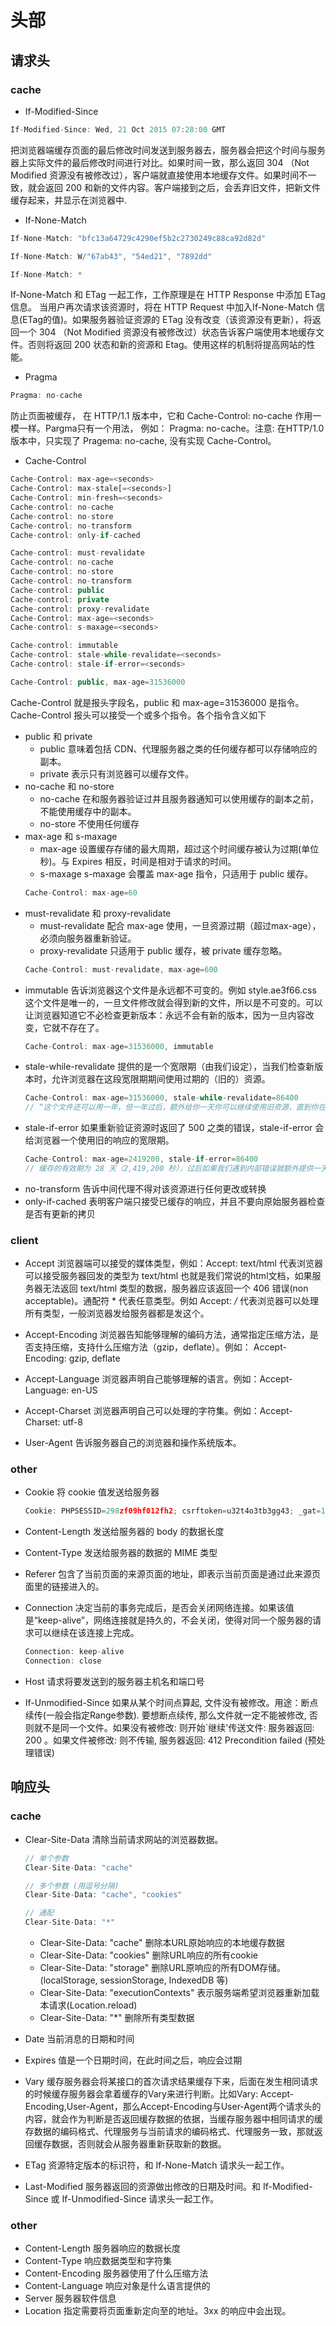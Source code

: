 # 头部

## 请求头

### cache

* If-Modified-Since

```js
If-Modified-Since: Wed, 21 Oct 2015 07:28:00 GMT
```

把浏览器端缓存页面的最后修改时间发送到服务器去，服务器会把这个时间与服务器上实际文件的最后修改时间进行对比。如果时间一致，那么返回 304 （Not Modified 资源没有被修改过），客户端就直接使用本地缓存文件。如果时间不一致，就会返回 200 和新的文件内容。客户端接到之后，会丢弃旧文件，把新文件缓存起来，并显示在浏览器中.

* If-None-Match

```js
If-None-Match: "bfc13a64729c4290ef5b2c2730249c88ca92d82d"

If-None-Match: W/"67ab43", "54ed21", "7892dd"

If-None-Match: *
```

If-None-Match 和 ETag 一起工作，工作原理是在 HTTP Response 中添加 ETag 信息。 当用户再次请求该资源时，将在 HTTP Request 中加入If-None-Match 信息(ETag的值)。如果服务器验证资源的 ETag 没有改变（该资源没有更新），将返回一个 304 （Not Modified 资源没有被修改过）状态告诉客户端使用本地缓存文件。否则将返回 200 状态和新的资源和 Etag。使用这样的机制将提高网站的性能。

* Pragma

```js
Pragma: no-cache
```

防止页面被缓存， 在 HTTP/1.1 版本中，它和 Cache-Control: no-cache 作用一模一样。Pargma只有一个用法， 例如： Pragma: no-cache。注意: 在HTTP/1.0 版本中，只实现了 Pragema: no-cache, 没有实现 Cache-Control。

* Cache-Control

```js
Cache-Control: max-age=<seconds>
Cache-Control: max-stale[=<seconds>]
Cache-Control: min-fresh=<seconds>
Cache-control: no-cache
Cache-control: no-store
Cache-control: no-transform
Cache-control: only-if-cached

Cache-control: must-revalidate
Cache-control: no-cache
Cache-control: no-store
Cache-control: no-transform
Cache-control: public
Cache-control: private
Cache-control: proxy-revalidate
Cache-Control: max-age=<seconds>
Cache-control: s-maxage=<seconds>

Cache-control: immutable
Cache-control: stale-while-revalidate=<seconds>
Cache-control: stale-if-error=<seconds>

Cache-Control: public, max-age=31536000
```

Cache-Control 就是报头字段名，public 和 max-age=31536000 是指令。Cache-Control 报头可以接受一个或多个指令。各个指令含义如下

+ public 和 private
    - public 意味着包括 CDN、代理服务器之类的任何缓存都可以存储响应的副本。
    - private 表示只有浏览器可以缓存文件。
+ no-cache 和 no-store
    - no-cache 在和服务器验证过并且服务器通知可以使用缓存的副本之前，不能使用缓存中的副本。
    - no-store 不使用任何缓存
+ max-age 和 s-maxage
    - max-age 设置缓存存储的最大周期，超过这个时间缓存被认为过期(单位秒)。与 Expires 相反，时间是相对于请求的时间。
    - s-maxage s-maxage 会覆盖 max-age 指令，只适用于 public 缓存。
    ```js
    Cache-Control: max-age=60
    ```
+ must-revalidate 和 proxy-revalidate
    - must-revalidate 配合 max-age 使用，一旦资源过期（超过max-age），必须向服务器重新验证。
    - proxy-revalidate 只适用于 public 缓存，被 private 缓存忽略。
    ```js
    Cache-Control: must-revalidate, max-age=600
    ```
+ immutable 告诉浏览器这个文件是永远都不可变的。例如 style.ae3f66.css 这个文件是唯一的，一旦文件修改就会得到新的文件，所以是不可变的。可以让浏览器知道它不必检查更新版本：永远不会有新的版本，因为一旦内容改变，它就不存在了。
    ```js
    Cache-Control: max-age=31536000, immutable
    ```
+ stale-while-revalidate 提供的是一个宽限期（由我们设定），当我们检查新版本时，允许浏览器在这段宽限期期间使用过期的（旧的）资源。
    ```js
    Cache-Control: max-age=31536000, stale-while-revalidate=86400
    // “这个文件还可以用一年，但一年过后，额外给你一天你可以继续使用旧资源，直到你在后台重新验证了它”。
    ```
+ stale-if-error 如果重新验证资源时返回了 500 之类的错误，stale-if-error 会给浏览器一个使用旧的响应的宽限期。
    ```js
    Cache-Control: max-age=2419200, stale-if-error=86400
    // 缓存的有效期为 28 天（2,419,200 秒），过后如果我们遇到内部错误就额外提供一天（86,400 秒），此间允许访问旧版本资源。
    ```
+ no-transform 告诉中间代理不得对该资源进行任何更改或转换
+ only-if-cached 表明客户端只接受已缓存的响应，并且不要向原始服务器检查是否有更新的拷贝

### client

* Accept 浏览器端可以接受的媒体类型，例如：Accept: text/html 代表浏览器可以接受服务器回发的类型为 text/html 也就是我们常说的html文档，如果服务器无法返回 text/html 类型的数据，服务器应该返回一个 406 错误(non acceptable)。通配符 * 代表任意类型。例如  Accept: */*  代表浏览器可以处理所有类型，一般浏览器发给服务器都是发这个。

* Accept-Encoding 浏览器告知能够理解的编码方法，通常指定压缩方法，是否支持压缩，支持什么压缩方法（gzip，deflate）。例如： Accept-Encoding: gzip, deflate

* Accept-Language 浏览器声明自己能够理解的语言。例如：Accept-Language: en-US

* Accept-Charset 浏览器声明自己可以处理的字符集。例如：Accept-Charset: utf-8

* User-Agent 告诉服务器自己的浏览器和操作系统版本。

### other

* Cookie 将 cookie 值发送给服务器
    ```js
    Cookie: PHPSESSID=298zf09hf012fh2; csrftoken=u32t4o3tb3gg43; _gat=1;
    ```
* Content-Length 发送给服务器的 body 的数据长度
* Content-Type 发送给服务器的数据的 MIME 类型
* Referer 包含了当前页面的来源页面的地址，即表示当前页面是通过此来源页面里的链接进入的。
* Connection 决定当前的事务完成后，是否会关闭网络连接。如果该值是“keep-alive”，网络连接就是持久的，不会关闭，使得对同一个服务器的请求可以继续在该连接上完成。
    ```js
    Connection: keep-alive
    Connection: close
    ```
* Host 请求将要发送到的服务器主机名和端口号

* If-Unmodified-Since 如果从某个时间点算起, 文件没有被修改。用途：断点续传(一般会指定Range参数). 要想断点续传, 那么文件就一定不能被修改, 否则就不是同一个文件。如果没有被修改: 则开始`继续'传送文件: 服务器返回: 200 。如果文件被修改: 则不传输, 服务器返回: 412 Precondition failed (预处理错误)

## 响应头

### cache

* Clear-Site-Data 清除当前请求网站的浏览器数据。
    ```js
    // 单个参数
    Clear-Site-Data: "cache"

    // 多个参数 (用逗号分隔)
    Clear-Site-Data: "cache", "cookies"

    // 通配
    Clear-Site-Data: "*"
    ```
    * Clear-Site-Data: "cache" 删除本URL原始响应的本地缓存数据
    * Clear-Site-Data: "cookies" 删除URL响应的所有cookie
    * Clear-Site-Data: "storage" 删除URL原响应的所有DOM存储。(localStorage, sessionStorage, IndexedDB 等)
    * Clear-Site-Data: "executionContexts" 表示服务端希望浏览器重新加载本请求(Location.reload)
    * Clear-Site-Data: "*" 删除所有类型数据

* Date 当前消息的日期和时间

* Expires 值是一个日期时间，在此时间之后，响应会过期

* Vary 缓存服务器会将某接口的首次请求结果缓存下来，后面在发生相同请求的时候缓存服务器会拿着缓存的Vary来进行判断。比如Vary: Accept-Encoding,User-Agent，那么Accept-Encoding与User-Agent两个请求头的内容，就会作为判断是否返回缓存数据的依据，当缓存服务器中相同请求的缓存数据的编码格式、代理服务与当前请求的编码格式、代理服务一致，那就返回缓存数据，否则就会从服务器重新获取新的数据。

* ETag 资源特定版本的标识符，和 If-None-Match 请求头一起工作。

* Last-Modified 服务器返回的资源做出修改的日期及时间。和 If-Modified-Since 或 If-Unmodified-Since 请求头一起工作。

### other

* Content-Length 服务器响应的数据长度
* Content-Type 响应数据类型和字符集
* Content-Encoding 服务器使用了什么压缩方法
* Content-Language 响应对象是什么语言提供的
* Server 服务器软件信息
* Location 指定需要将页面重新定向至的地址。3xx 的响应中会出现。

